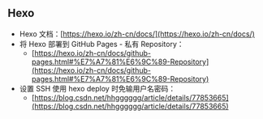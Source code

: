 ## Hexo
- Hexo 文档：[https://hexo.io/zh-cn/docs/](https://hexo.io/zh-cn/docs/)
- 将 Hexo 部署到 GitHub Pages - 私有 Repository：
   - [https://hexo.io/zh-cn/docs/github-pages.html#%E7%A7%81%E6%9C%89-Repository](https://hexo.io/zh-cn/docs/github-pages.html#%E7%A7%81%E6%9C%89-Repository)
- 设置 SSH 使用 hexo deploy 时免输用户名密码：
   - [https://blog.csdn.net/hhgggggg/article/details/77853665](https://blog.csdn.net/hhgggggg/article/details/77853665)
